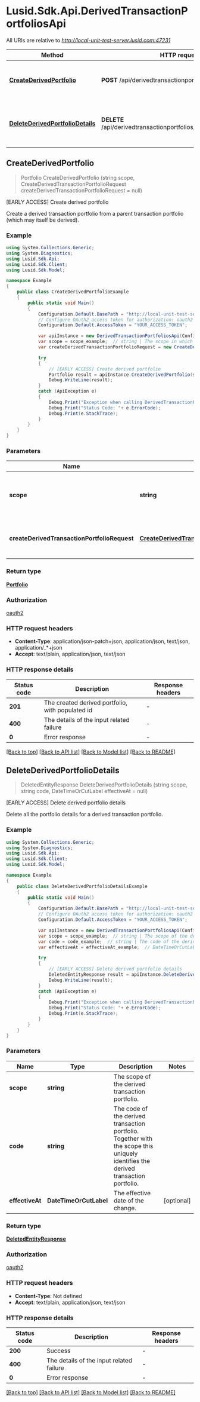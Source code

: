 # Lusid.Sdk.Api.DerivedTransactionPortfoliosApi

All URIs are relative to *http://local-unit-test-server.lusid.com:47231*

Method | HTTP request | Description
------------- | ------------- | -------------
[**CreateDerivedPortfolio**](DerivedTransactionPortfoliosApi.md#createderivedportfolio) | **POST** /api/derivedtransactionportfolios/{scope} | [EARLY ACCESS] Create derived portfolio
[**DeleteDerivedPortfolioDetails**](DerivedTransactionPortfoliosApi.md#deletederivedportfoliodetails) | **DELETE** /api/derivedtransactionportfolios/{scope}/{code}/details | [EARLY ACCESS] Delete derived portfolio details



## CreateDerivedPortfolio

> Portfolio CreateDerivedPortfolio (string scope, CreateDerivedTransactionPortfolioRequest createDerivedTransactionPortfolioRequest = null)

[EARLY ACCESS] Create derived portfolio

Create a derived transaction portfolio from a parent transaction portfolio (which may itself be derived).

### Example

```csharp
using System.Collections.Generic;
using System.Diagnostics;
using Lusid.Sdk.Api;
using Lusid.Sdk.Client;
using Lusid.Sdk.Model;

namespace Example
{
    public class CreateDerivedPortfolioExample
    {
        public static void Main()
        {
            Configuration.Default.BasePath = "http://local-unit-test-server.lusid.com:47231";
            // Configure OAuth2 access token for authorization: oauth2
            Configuration.Default.AccessToken = "YOUR_ACCESS_TOKEN";

            var apiInstance = new DerivedTransactionPortfoliosApi(Configuration.Default);
            var scope = scope_example;  // string | The scope in which to create the derived transaction portfolio.
            var createDerivedTransactionPortfolioRequest = new CreateDerivedTransactionPortfolioRequest(); // CreateDerivedTransactionPortfolioRequest | The definition of the derived transaction portfolio. (optional) 

            try
            {
                // [EARLY ACCESS] Create derived portfolio
                Portfolio result = apiInstance.CreateDerivedPortfolio(scope, createDerivedTransactionPortfolioRequest);
                Debug.WriteLine(result);
            }
            catch (ApiException e)
            {
                Debug.Print("Exception when calling DerivedTransactionPortfoliosApi.CreateDerivedPortfolio: " + e.Message );
                Debug.Print("Status Code: "+ e.ErrorCode);
                Debug.Print(e.StackTrace);
            }
        }
    }
}
```

### Parameters


Name | Type | Description  | Notes
------------- | ------------- | ------------- | -------------
 **scope** | **string**| The scope in which to create the derived transaction portfolio. | 
 **createDerivedTransactionPortfolioRequest** | [**CreateDerivedTransactionPortfolioRequest**](CreateDerivedTransactionPortfolioRequest.md)| The definition of the derived transaction portfolio. | [optional] 

### Return type

[**Portfolio**](Portfolio.md)

### Authorization

[oauth2](../README.md#oauth2)

### HTTP request headers

- **Content-Type**: application/json-patch+json, application/json, text/json, application/_*+json
- **Accept**: text/plain, application/json, text/json

### HTTP response details
| Status code | Description | Response headers |
|-------------|-------------|------------------|
| **201** | The created derived portfolio, with populated id |  -  |
| **400** | The details of the input related failure |  -  |
| **0** | Error response |  -  |

[[Back to top]](#)
[[Back to API list]](../README.md#documentation-for-api-endpoints)
[[Back to Model list]](../README.md#documentation-for-models)
[[Back to README]](../README.md)


## DeleteDerivedPortfolioDetails

> DeletedEntityResponse DeleteDerivedPortfolioDetails (string scope, string code, DateTimeOrCutLabel effectiveAt = null)

[EARLY ACCESS] Delete derived portfolio details

Delete all the portfolio details for a derived transaction portfolio.

### Example

```csharp
using System.Collections.Generic;
using System.Diagnostics;
using Lusid.Sdk.Api;
using Lusid.Sdk.Client;
using Lusid.Sdk.Model;

namespace Example
{
    public class DeleteDerivedPortfolioDetailsExample
    {
        public static void Main()
        {
            Configuration.Default.BasePath = "http://local-unit-test-server.lusid.com:47231";
            // Configure OAuth2 access token for authorization: oauth2
            Configuration.Default.AccessToken = "YOUR_ACCESS_TOKEN";

            var apiInstance = new DerivedTransactionPortfoliosApi(Configuration.Default);
            var scope = scope_example;  // string | The scope of the derived transaction portfolio.
            var code = code_example;  // string | The code of the derived transaction portfolio. Together with the scope this uniquely identifies              the derived transaction portfolio.
            var effectiveAt = effectiveAt_example;  // DateTimeOrCutLabel | The effective date of the change. (optional) 

            try
            {
                // [EARLY ACCESS] Delete derived portfolio details
                DeletedEntityResponse result = apiInstance.DeleteDerivedPortfolioDetails(scope, code, effectiveAt);
                Debug.WriteLine(result);
            }
            catch (ApiException e)
            {
                Debug.Print("Exception when calling DerivedTransactionPortfoliosApi.DeleteDerivedPortfolioDetails: " + e.Message );
                Debug.Print("Status Code: "+ e.ErrorCode);
                Debug.Print(e.StackTrace);
            }
        }
    }
}
```

### Parameters


Name | Type | Description  | Notes
------------- | ------------- | ------------- | -------------
 **scope** | **string**| The scope of the derived transaction portfolio. | 
 **code** | **string**| The code of the derived transaction portfolio. Together with the scope this uniquely identifies              the derived transaction portfolio. | 
 **effectiveAt** | **DateTimeOrCutLabel**| The effective date of the change. | [optional] 

### Return type

[**DeletedEntityResponse**](DeletedEntityResponse.md)

### Authorization

[oauth2](../README.md#oauth2)

### HTTP request headers

- **Content-Type**: Not defined
- **Accept**: text/plain, application/json, text/json

### HTTP response details
| Status code | Description | Response headers |
|-------------|-------------|------------------|
| **200** | Success |  -  |
| **400** | The details of the input related failure |  -  |
| **0** | Error response |  -  |

[[Back to top]](#)
[[Back to API list]](../README.md#documentation-for-api-endpoints)
[[Back to Model list]](../README.md#documentation-for-models)
[[Back to README]](../README.md)

